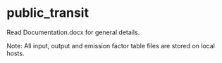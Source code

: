 # public_transit

Read Documentation.docx for general details.

Note: All input, output and emission factor table files are stored on local hosts.